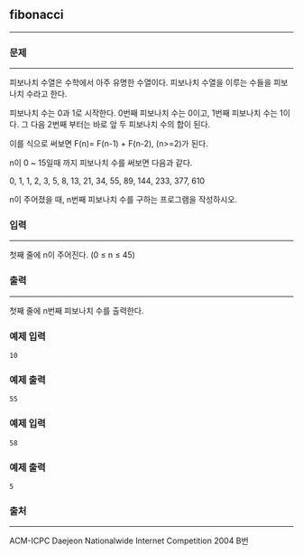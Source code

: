 ## fibonacci
***
### 문제
***

피보나치 수열은 수학에서 아주 유명한 수열이다. 피보나치 수열을 이루는 수들을 피보나치 수라고 한다.

피보나치 수는 0과 1로 시작한다. 0번째 피보나치 수는 0이고, 1번째 피보나치 수는 1이다. 그 다음 2번째 부터는 바로 앞 두 피보나치 수의 합이 된다.

이를 식으로 써보면 F(n)= F(n-1) + F(n-2), (n>=2)가 된다.

n이 0 ~ 15일때 까지 피보나치 수를 써보면 다음과 같다.

0, 1, 1, 2, 3, 5, 8, 13, 21, 34, 55, 89, 144, 233, 377, 610

n이 주어졌을 때, n번째 피보나치 수를 구하는 프로그램을 작성하시오.
 
### 입력
***
첫째 줄에 n이 주어진다. (0 ≤ n ≤ 45)
 
 
### 출력
***
첫째 줄에 n번째 피보나치 수를 출력한다.  

### 예제 입력
```
10
```
### 예제 출력
```
55
```

### 예제 입력
```
58
```
### 예제 출력
```
5
```

### 출처
***
ACM-ICPC Daejeon Nationalwide Internet Competition 2004 B번  
